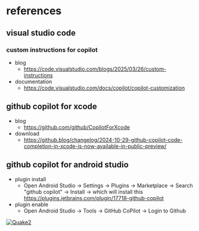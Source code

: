# references

## visual studio code

### custom instructions for copilot

- blog
  - https://code.visualstudio.com/blogs/2025/03/26/custom-instructions 
- documentation
  - https://code.visualstudio.com/docs/copilot/copilot-customization

## github copilot for xcode

- blog
  - https://github.com/github/CopilotForXcode
- download
  - https://github.blog/changelog/2024-10-29-github-copilot-code-completion-in-xcode-is-now-available-in-public-preview/
 
## github copilot for android studio

- plugin install
  - Open Android Studio -> Settings -> Plugins -> Marketplace -> Search "github copilot" -> Install -> which will install this https://plugins.jetbrains.com/plugin/17718-github-copilot
- plugin enable
  - Open Android Studio -> Tools -> GitHub CoPilot -> Login to Github   

[![Quake2](https://upload.wikimedia.org/wikipedia/en/b/b5/Quake2box.jpg)](https://copilot.microsoft.com/wham)

